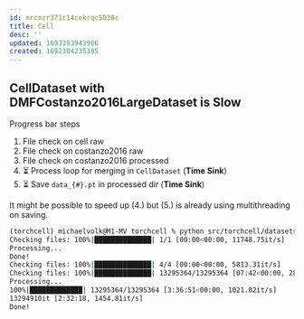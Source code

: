 ```yaml
---
id: mrcmzr371c14cekrqc5038c
title: Cell
desc: ''
updated: 1693393943906
created: 1692304235385
---
```


## CellDataset with DMFCostanzo2016LargeDataset is Slow

Progress bar steps

1. File check on cell raw
2. File check on costanzo2016 raw
3. File check on costanzo2016 processed
4. ⏳ Process loop for merging in `CellDataset` (**Time Sink**)
5. ⏳ Save `data_{#}.pt` in processed dir (**Time Sink**)

It might be possible to speed up (4.) but (5.) is already using multithreading on saving.

```bash
(torchcell) michaelvolk@M1-MV torchcell % python src/torchcell/datasets/cell.py                                                                                                       22:12
Checking files: 100%|██████████████| 1/1 [00:00<00:00, 11748.75it/s]
Processing...
Done!
Checking files: 100%|██████████████| 4/4 [00:00<00:00, 5813.31it/s]
Checking files: 100%|██████████████| 13295364/13295364 [07:42<00:00, 28750.03it/s]
Processing...
100%|█████████████| 13295364/13295364 [3:36:51<00:00, 1021.82it/s]
13294910it [2:32:18, 1454.81it/s]
Done!
```
